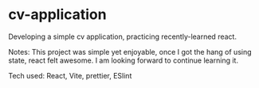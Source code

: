# cv-application

Developing a simple cv application, practicing recently-learned react.

Notes:
This project was simple yet enjoyable, once I got the hang of using state, react felt awesome. I am looking forward to continue learning it.

Tech used:
React, Vite, prettier, ESlint

